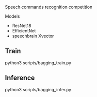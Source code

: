 Speech commands recognition competition


Models 
- ResNet18
- EfficientNet
- speechbrain Xvector


## Train
python3 scripts/bagging_train.py

## Inference
python3 scripts/bagging_infer.py
